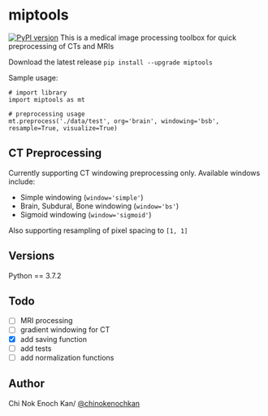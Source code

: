 # miptools
[![PyPI version](https://badge.fury.io/py/miptools.svg)](https://badge.fury.io/py/miptools)
This is a medical image processing toolbox for quick preprocessing of CTs and MRIs

Download the latest release ```pip install --upgrade miptools```

Sample usage:
~~~~{.python}
# import library
import miptools as mt

# preprocessing usage
mt.preprocess('./data/test', org='brain', windowing='bsb', resample=True, visualize=True)
~~~~

## CT Preprocessing
Currently supporting CT windowing preprocessing only. Available windows include:
- Simple windowing (```window='simple'```)
- Brain, Subdural, Bone windowing (```window='bs'```)
- Sigmoid windowing (```window='sigmoid'```)

Also supporting resampling of pixel spacing to ```[1, 1]```

## Versions
Python == 3.7.2

## Todo
- [ ] MRI processing
- [ ] gradient windowing for CT
- [X] add saving function
- [ ] add tests
- [ ] add normalization functions

## Author
Chi Nok Enoch Kan/ [@chinokenochkan](https://github.com/chinokenochkan)
